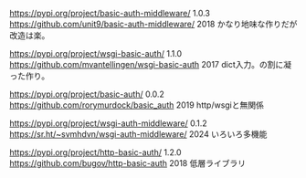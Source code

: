 https://pypi.org/project/basic-auth-middleware/ 1.0.3
https://github.com/unit9/basic-auth-middleware/ 2018
かなり地味な作りだが改造は楽。

https://pypi.org/project/wsgi-basic-auth/ 1.1.0
https://github.com/mvantellingen/wsgi-basic-auth 2017
dict入力。の割に凝った作り。

https://pypi.org/project/basic-auth/ 0.0.2
https://github.com/rorymurdock/basic_auth 2019
http/wsgiと無関係

https://pypi.org/project/wsgi-auth-middleware/ 0.1.2
https://sr.ht/~svmhdvn/wsgi-auth-middleware/ 2024
いろいろ多機能

https://pypi.org/project/http-basic-auth/ 1.2.0
https://github.com/bugov/http-basic-auth 2018
低層ライブラリ


